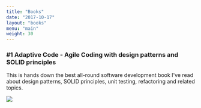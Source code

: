 ```yaml
---
title: "Books"
date: "2017-10-17"
layout: "books"
menu: "main"
weight: 30
---
```


### #1 Adaptive Code - Agile Coding with design patterns and SOLID principles

This is hands down the best all-round software development book I've read about design patterns, SOLID principles, unit testing, refactoring and related topics.

<a target="_blank" href="/out/adaptive-code-book"><img border="0" src="//ws-na.amazon-adsystem.com/widgets/q?_encoding=UTF8&MarketPlace=US&ASIN=1509302581&ServiceVersion=20070822&ID=AsinImage&WS=1&Format=_SL250_&tag=adaptiveprogr-20" ></a><img src="//ir-na.amazon-adsystem.com/e/ir?t=adaptiveprogr-20&l=am2&o=1&a=1509302581" width="1" height="1" border="0" alt="" style="border:none !important; margin:0px !important;" />





